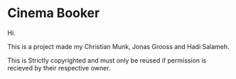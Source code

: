 # Cinema Booker

Hi.

This is a project made my Christian Munk, Jonas  Grooss and Hadi Salameh.

This is Strictly copyrighted and must only be reused if permission is recieved by their respective owner.

#

